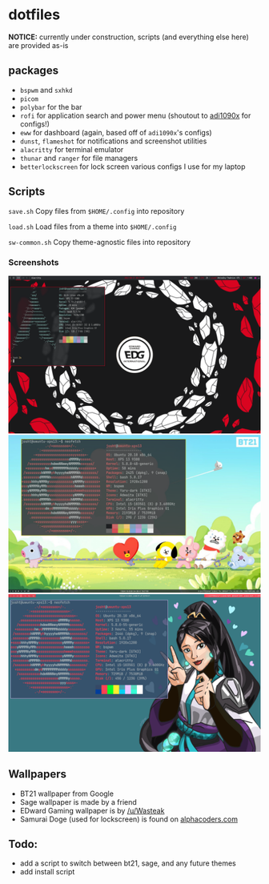 # dotfiles
**NOTICE:** currently under construction, scripts (and everything else here) are provided as-is

## packages
- `bspwm` and `sxhkd`
- `picom`
- `polybar` for the bar
- `rofi` for application search and power menu (shoutout to [adi1090x](https://github.com/adi1090x) for configs!)
- `eww` for dashboard (again, based off of `adi1090x`'s configs)
- `dunst`, `flameshot` for notifications and screenshot utilities
- `alacritty` for terminal emulator
- `thunar` and `ranger` for file managers
- `betterlockscreen` for lock screen
various configs I use for my laptop
## Scripts
`save.sh` Copy files from `$HOME/.config` into repository

`load.sh` Load files from a theme into `$HOME/.config`

`sw-common.sh` Copy theme-agnostic files into repository
### Screenshots
![edg_theme](screenshots/edg-bspwm.png)
![bt21 theme](screenshots/xps13-bt21-theme.png)
![sage theme](screenshots/sage-bspwm.png)

## Wallpapers
- BT21 wallpaper from Google
- Sage wallpaper is made by a friend
- EDward Gaming wallpaper is by [/u/Wasteak](https://www.reddit.com/r/leagueoflegends/comments/q5arsx/worlds_2021_wallpapers/)
- Samurai Doge (used for lockscreen) is found on [alphacoders.com](https://wall.alphacoders.com/big.php?i=1151373)

## Todo:
- add a script to switch between bt21, sage, and any future themes
- add install script
